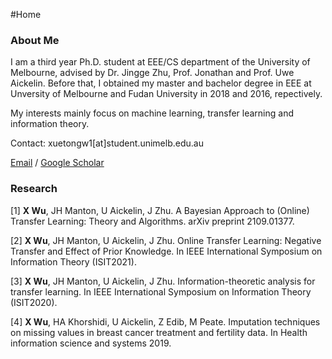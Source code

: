 #Home

### About Me

I am a third year Ph.D. student at EEE/CS department of the University of Melbourne, advised by Dr. Jingge Zhu, Prof. Jonathan and Prof. Uwe Aickelin. Before that, I obtained my master and bachelor degree in EEE at Unversity of Melbourne and Fudan University in 2018 and 2016, repectively. 

My interests mainly focus on machine learning, transfer learning and information theory.

Contact: xuetongw1[at]student.unimelb.edu.au

[Email](mailto:xuetongw1@student.unimelb.edu.au) / [Google Scholar](https://scholar.google.com.au/citations?user=8KT15GYh1JsC&hl=en&authuser=1&oi=ao)

### Research

[1] **X Wu**, JH Manton, U Aickelin, J Zhu. A Bayesian Approach to (Online) Transfer Learning: Theory and Algorithms. arXiv preprint 2109.01377.

[2] **X Wu**, JH Manton, U Aickelin, J Zhu. Online Transfer Learning: Negative Transfer and Effect of Prior Knowledge. In IEEE International Symposium on Information Theory (ISIT2021).

[3] **X Wu**, JH Manton, U Aickelin, J Zhu. Information-theoretic analysis for transfer learning. In IEEE International Symposium on Information Theory (ISIT2020).

[4] **X Wu**, HA Khorshidi, U Aickelin, Z Edib, M Peate. Imputation techniques on missing values in breast cancer treatment and fertility data. In Health information science and systems 2019.
